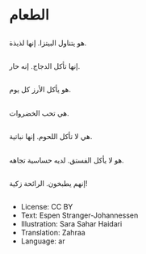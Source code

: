 # الطعام

##
هو يتناول البيتزا. إنها لذيذة.

##
إنها تأكل الدجاج. إنه حار.

##
هو يأكل الأرز كل يوم.

##
هي تحب الخضروات.

##
هي لا تأكل اللحوم. إنها نباتية.

##
هو لا يأكل الفستق. لديه حساسية تجاهه.

##
إنهم يطبخون. الرائحة زكية!

##
* License: CC BY
* Text: Espen Stranger-Johannessen
* Illustration: Sara Sahar Haidari
* Translation: Zahraa
* Language: ar
